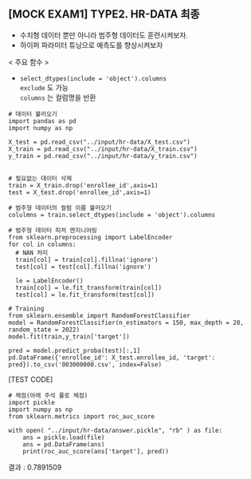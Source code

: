## [MOCK EXAM1] TYPE2. HR-DATA 최종
- 수치형 데이터 뿐만 아니라 범주형 데이터도 훈련시켜보자.
- 하이퍼 파라미터 튜닝으로 예측도를 향상시켜보자

< 주요 함수 >   
- ```select_dtypes(include = 'object').columns```   
```exclude``` 도 가능   
```columns``` 는 컬럼명을 반환   

```python3  
# 데이터 불러오기
import pandas as pd
import numpy as np

X_test = pd.read_csv("../input/hr-data/X_test.csv")
X_train = pd.read_csv("../input/hr-data/X_train.csv")
y_train = pd.read_csv("../input/hr-data/y_train.csv")


# 필요없는 데이터 삭제
train = X_train.drop('enrollee_id',axis=1)
test = X_test.drop('enrollee_id',axis=1)

# 범주형 데이터의 컬럼 이름 불러오기
colulmns = train.select_dtypes(include = 'object').columns

# 범주형 데이터 피처 엔지니어링
from sklearn.preprocessing import LabelEncoder
for col in columns:
  # NAN 처리
  train[col] = train[col].fillna('ignore')
  test[col] = test[col].fillna('ignore')
  
  le = LabelEncoder()
  train[col] = le.fit_transform(train[col])
  test[col] = le.fit_transform(test[col])

# Training
from sklearn.ensemble import RandomForestClassifier
model = RandomForestClassifier(n_estimators = 150, max_depth = 20, random_state = 2022)
model.fit(train,y_train['target'])

pred = model.predict_proba(test)[:,1]
pd.DataFrame({'enrollee_id': X_test.enrollee_id, 'target': pred}).to_csv('003000000.csv', index=False)
```

[TEST CODE]
```python3
# 체점(아래 주석 풀로 체점)
import pickle
import numpy as np
from sklearn.metrics import roc_auc_score

with open( "../input/hr-data/answer.pickle", "rb" ) as file:
    ans = pickle.load(file)
    ans = pd.DataFrame(ans)
    print(roc_auc_score(ans['target'], pred))
```
결과 : 0.7891509
